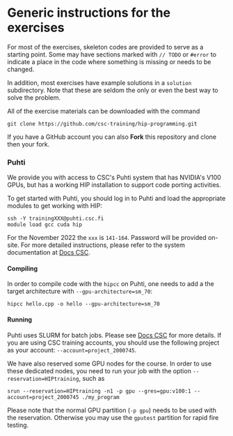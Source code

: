 # Generic instructions for the exercises

For most of the exercises, skeleton codes are provided to serve as a starting
point. Some may have sections marked with `// TODO` or `#error` to indicate a place in the code where something is missing or needs to be changed.

In addition, most exercises have example solutions in a `solution`
subdirectory. Note that these are seldom the only or even the best way to
solve the problem.

All of the exercise materials can be downloaded with the command

```shell
git clone https://github.com/csc-training/hip-programming.git
```

If you have a GitHub account you can also **Fork** this repository and clone
then your fork.

### Puhti

We provide you with access to CSC's Puhti system that has NVIDIA's V100 GPUs, but has a working HIP installation to support code porting activities.

To get started with Puhti, you should log in to Puhti and load the appropriate modules to get working with HIP:
```shell
ssh -Y trainingXXX@puhti.csc.fi
module load gcc cuda hip
```

For the November 2022 the `xxx` is `141-164`. Password will be provided on-site. 
For more detailed instructions, please refer to the system documentation at
[Docs CSC](https://docs.csc.fi/).

#### Compiling

In order to compile code with the `hipcc` on Puhti, one needs to add a the target architecture with `--gpu-architecture=sm_70`:
```shell
hipcc hello.cpp -o hello --gpu-architecture=sm_70
```

#### Running

Puhti uses SLURM for batch jobs. Please see [Docs CSC](https://docs.csc.fi/)
for more details. If you are using CSC training accounts, you should use the
following project as your account: `--account=project_2000745`.

We have also reserved some GPU nodes for the course. In order to use these
dedicated nodes, you need to run your job with the option
`--reservation=HIPtraining`, such as

```shell
srun --reservation=HIPtraining -n1 -p gpu --gres=gpu:v100:1 --account=project_2000745 ./my_program
```

Please note that the normal GPU partition (`-p gpu`) needs to be used with
the reservation. Otherwise you may use the `gputest` partition for rapid fire
testing.
